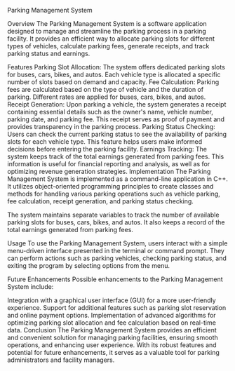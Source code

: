  Parking Management System

Overview
The Parking Management System is a software application designed to manage and streamline the parking process in a parking facility. It provides an efficient way to allocate parking slots for different types of vehicles, calculate parking fees, generate receipts, and track parking status and earnings.

Features
Parking Slot Allocation: The system offers dedicated parking slots for buses, cars, bikes, and autos. Each vehicle type is allocated a specific number of slots based on demand and capacity.
Fee Calculation: Parking fees are calculated based on the type of vehicle and the duration of parking. Different rates are applied for buses, cars, bikes, and autos.
Receipt Generation: Upon parking a vehicle, the system generates a receipt containing essential details such as the owner's name, vehicle number, parking date, and parking fee. This receipt serves as proof of payment and provides transparency in the parking process.
Parking Status Checking: Users can check the current parking status to see the availability of parking slots for each vehicle type. This feature helps users make informed decisions before entering the parking facility.
Earnings Tracking: The system keeps track of the total earnings generated from parking fees. This information is useful for financial reporting and analysis, as well as for optimizing revenue generation strategies.
Implementation
The Parking Management System is implemented as a command-line application in C++. It utilizes object-oriented programming principles to create classes and methods for handling various parking operations such as vehicle parking, fee calculation, receipt generation, and parking status checking.

The system maintains separate variables to track the number of available parking slots for buses, cars, bikes, and autos. It also keeps a record of the total earnings generated from parking fees.

Usage
To use the Parking Management System, users interact with a simple menu-driven interface presented in the terminal or command prompt. They can perform actions such as parking vehicles, checking parking status, and exiting the program by selecting options from the menu.

Future Enhancements
Possible enhancements to the Parking Management System include:

Integration with a graphical user interface (GUI) for a more user-friendly experience.
Support for additional features such as parking slot reservation and online payment options.
Implementation of advanced algorithms for optimizing parking slot allocation and fee calculation based on real-time data.
Conclusion
The Parking Management System provides an efficient and convenient solution for managing parking facilities, ensuring smooth operations, and enhancing user experience. With its robust features and potential for future enhancements, it serves as a valuable tool for parking administrators and facility managers.






